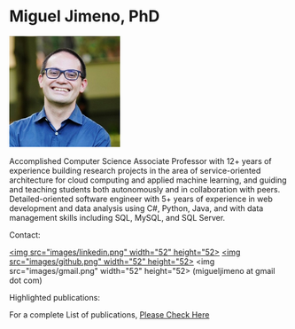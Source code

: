 # Miguel Jimeno, PhD

<img src="images/migueljimeno.jpg" width="200" height="200">

Accomplished Computer Science Associate Professor with 12+ years of experience building research projects in the area of service-oriented architecture for cloud computing and applied machine learning, and guiding and teaching students both autonomously and in collaboration with peers. Detailed-oriented software engineer with 5+ years of experience in web development and data analysis using C#, Python, Java, and with data management skills including SQL, MySQL, and SQL Server.

Contact:

<a href="https://www.linkedin.com/in/miguel-jimeno-7a69581/"><img src="images/linkedin.png" width="52" height="52></a>
<a href="https://github.com/mikejim"><img src="images/github.png" width="52" height="52></a>
<img src="images/gmail.png" width="52" height="52> (migueljimeno at gmail dot com)

Highlighted publications:



For a complete List of publications, [Please Check Here](https://mikejim.github.io/publications)
